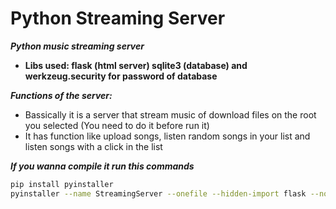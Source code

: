 # Python Streaming Server
***Python music streaming server***
- **Libs used: flask (html server) sqlite3 (database) and werkzeug.security for password of database**

***Functions of the server:***
- Bassically it is a server that stream music of download files on the root you selected (You need to do it before run it)
- It has function like upload songs, listen random songs in your list and listen songs with a click in the list

***If you wanna compile it run this commands***
```bash
pip install pyinstaller 
pyinstaller --name StreamingServer --onefile --hidden-import flask --noconsole main.py
```
